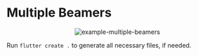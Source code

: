# Multiple Beamers

<p align="center">
<img src="https://raw.githubusercontent.com/slovnicki/beamer/master/examples/multiple_beamers/example-multiple-beamers.gif" alt="example-multiple-beamers">
</p>

Run `flutter create .` to generate all necessary files, if needed.
